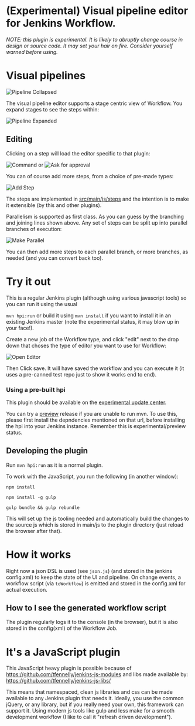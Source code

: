 # (Experimental) Visual pipeline editor for Jenkins Workflow. 

_NOTE: this plugin is experimental. It is likely to abruptly change course in design or source code. It may set your hair on fire. Consider yourself warned before using._

# Visual pipelines

![Pipeline Collapsed](images/collapsed-pipeline.png)

The visual pipeline editor supports a stage centric view of Workflow. You expand stages to see the steps within: 

![Pipeline Expanded](images/expanded-pipeline.png)

## Editing

Clicking on a step will load the editor specific to that plugin: 

![Command](images/command.png)
or
![Ask for approval](images/user-approval.png)

You can of course add more steps, from a choice of pre-made types: 

![Add Step](images/add-step.png)

The steps are implemented in [src/main/js/steps](src/main/js/steps) and the intention is to make it extensible (by this and other plugins).

Parallelism is supported as first class. As you can guess by the branching and joining lines shown above. Any set of steps can be split up into parallel branches of execution:
 
![Make Parallel](images/convert-to-parallel.png)

You can then add more steps to each parallel branch, or more branches, as needed (and you can convert back too). 






# Try it out

This is a regular Jenkins plugin (although using various javascript tools) so you can run it using the usual 

`mvn hpi:run` or build it using `mvn install` if you want to install it in an existing Jenkins master (note the experimental status, it may blow up in your face!).

Create a new job of the Workflow type, and click "edit" next to the drop down that choses the type of editor you want to use for Workflow: 

![Open Editor](images/open-editor.png)

Then Click save. It will have saved the workflow and you can execute it (it uses a pre-canned test repo just to show it works end to end).

### Using a pre-built hpi

This plugin should be available on the [experimental update center](http://jenkins-ci.org/content/experimental-plugins-update-center). 

You can try a [preview](https://github.com/jenkinsci/pipeline-editor-plugin/releases/tag/v0.0.1-alpha) release if you are unable to run mvn. To use this, please first install the depndencies mentioned on that url, before installing the hpi into your Jenkins instance. Remember this is experimental/preview status.


## Developing the plugin

Run `mvn hpi:run` as it is a normal plugin. 

To work with the JavaScript, you run the following (in another window): 

`npm install`

`npm install -g gulp`

`gulp bundle && gulp rebundle` 

This will set up the js tooling needed and automatically build the changes to the source
js which is stored in main/js to the plugin directory (just reload the browser after that).

# How it works

Right now a json DSL is used (see `json.js`) (and stored in the jenkins config.xml) to keep the state of the UI and pipeline. On change events, a workflow script (via `toWorkflow`) is emitted and stored in the config.xml for actual execution. 

## How to I see the generated workflow script

The plugin regularly logs it to the console (in the browser), but it is also stored in the config(xml) of the Workflow Job. 

# It's a JavaScript plugin

This JavaScript heavy plugin is possible because of https://github.com/tfennelly/jenkins-js-modules and libs made available by: https://github.com/tfennelly/jenkins-js-libs/

This means that namespaced, clean js libraries and css can be made available to any Jenkins plugin that needs it. Ideally, you use the common jQuery, or any library, but if you really need your own, this framework can support it. Using modern js tools like gulp and less make for a smooth development workflow (I like to call it "refresh driven development").
